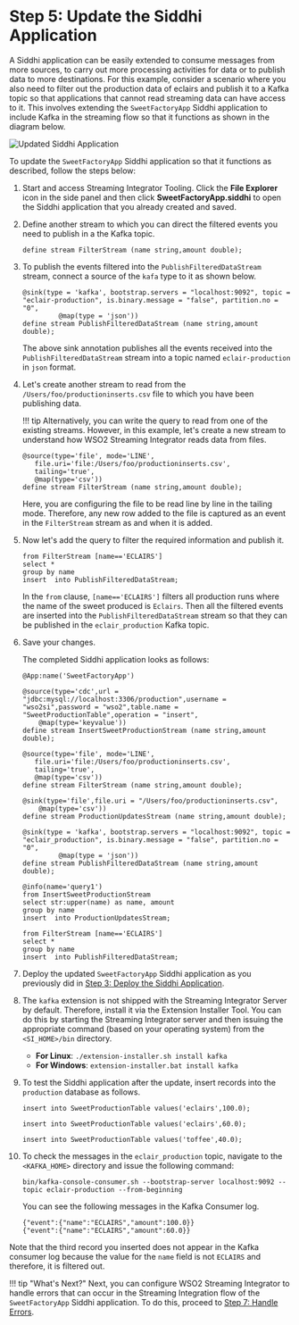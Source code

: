 # Step 5: Update the Siddhi Application

A Siddhi application can be easily extended to consume messages from more sources, to carry out more processing activities for data or to publish data to more destinations. For this example, consider a scenario where you also need to filter out the production data of eclairs and publish it to a Kafka topic so that applications that cannot read streaming data can have access to it. This involves extending the `SweetFactoryApp` Siddhi application to include Kafka in the streaming flow so that it functions as shown in the diagram below.

![Updated Siddhi Application](../../images/quick-start-guide-101/updated-siddhi-application.png) 

To update the `SweetFactoryApp` Siddhi application so that it functions as described, follow the steps below:

1. Start and access Streaming Integrator Tooling. Click the **File Explorer** icon in the side panel and then click **SweetFactoryApp.siddhi** to open the Siddhi application that you already created and saved.


2. Define another stream to which you can direct the filtered events you need to publish in a the Kafka topic.

    `define stream FilterStream (name string,amount double);`
    
3. To publish the events filtered into the `PublishFilteredDataStream` stream, connect a source of the `kafa` type to it as shown below.

    ```
    @sink(type = 'kafka', bootstrap.servers = "localhost:9092", topic = "eclair-production", is.binary.message = "false", partition.no = "0",
             @map(type = 'json'))
    define stream PublishFilteredDataStream (name string,amount double);
    ```
   
   The above sink annotation publishes all the events received into the `PublishFilteredDataStream` stream into a topic named `eclair-production` in `json` format.
   
4. Let's create another stream to read from the `/Users/foo/productioninserts.csv` file to which you have been publishing data.

    !!! tip
        Alternatively, you can write the query to read from one of the existing streams. However, in this example, let's create a new stream to understand how WSO2 Streaming Integrator reads data from files.
        
    ```
    @source(type='file', mode='LINE',
       file.uri='file:/Users/foo/productioninserts.csv',
       tailing='true',
       @map(type='csv'))
    define stream FilterStream (name string,amount double);
    ```
   
    Here, you are configuring the file to be read line by line in the tailing mode. Therefore, any new row added to the file is captured as an event in the `FilterStream` stream as and when it is added.


5. Now let's add the query to filter the required information and publish it.

    ```
    from FilterStream [name=='ECLAIRS']
    select * 
    group by name 
    insert  into PublishFilteredDataStream;
    ```
   
    In the `from` clause, `[name=='ECLAIRS']` filters all production runs where the name of the sweet produced is `Eclairs`. Then all the filtered events are inserted into the `PublishFilteredDataStream` stream so that they can be published in the `eclair_production` Kafka topic.
    
6. Save your changes.

    The completed Siddhi application looks as follows:
    
    ```
    @App:name('SweetFactoryApp')
    
    @source(type='cdc',url = "jdbc:mysql://localhost:3306/production",username = "wso2si",password = "wso2",table.name = "SweetProductionTable",operation = "insert",
        @map(type='keyvalue'))
    define stream InsertSweetProductionStream (name string,amount double);
    
    @source(type='file', mode='LINE',
       file.uri='file:/Users/foo/productioninserts.csv',
       tailing='true',
       @map(type='csv'))
    define stream FilterStream (name string,amount double);
    
    @sink(type='file',file.uri = "/Users/foo/productioninserts.csv",
        @map(type='csv'))
    define stream ProductionUpdatesStream (name string,amount double);
    
    @sink(type = 'kafka', bootstrap.servers = "localhost:9092", topic = "eclair_production", is.binary.message = "false", partition.no = "0",
             @map(type = 'json'))
    define stream PublishFilteredDataStream (name string,amount double);
    
    @info(name='query1')
    from InsertSweetProductionStream 
    select str:upper(name) as name, amount 
    group by name 
    insert  into ProductionUpdatesStream;
    
    from FilterStream [name=='ECLAIRS']
    select * 
    group by name 
    insert  into PublishFilteredDataStream;
    ```
   
7. Deploy the updated `SweetFactoryApp` Siddhi application as you previously did in [Step 3: Deploy the Siddhi Application](deploy-siddhi-application.md).

8. The `kafka` extension is not shipped with the Streaming Integrator Server by default. Therefore, install it via the Extension Installer Tool. You can do this by starting the Streaming Integrator server and then issuing the appropriate command (based on your operating system) from the `<SI_HOME>/bin` directory.

    - **For Linux**: `./extension-installer.sh install kafka`<br/>
    - **For Windows**: `extension-installer.bat install kafka`
            
9. To test the Siddhi application after the update, insert records into the `production` database as follows.

    `insert into SweetProductionTable values('eclairs',100.0);`
    
    `insert into SweetProductionTable values('eclairs',60.0);`
    
    `insert into SweetProductionTable values('toffee',40.0);`
    
10. To check the messages in the `eclair_production` topic, navigate to the `<KAFKA_HOME>` directory and issue the following command:

    `bin/kafka-console-consumer.sh --bootstrap-server localhost:9092 --topic eclair-production --from-beginning`
    
    You can see the following messages in the Kafka Consumer log.
    
    ```text
    {"event":{"name":"ECLAIRS","amount":100.0}}
    {"event":{"name":"ECLAIRS","amount":60.0}}
    ```
   
   Note that the third record you inserted does not appear in the Kafka consumer log because the value for the `name` field is not `ECLAIRS` and therefore, it is filtered out.
   
!!! tip "What's Next?"
    Next, you can configure WSO2 Streaming Integrator to handle errors that can occur in the Streaming Integration flow of the `SweetFactoryApp` Siddhi application. To do this, proceed to [Step 7: Handle Errors](handle-errors.md).